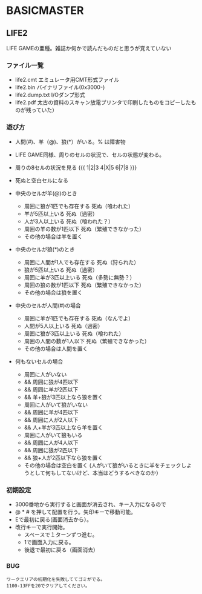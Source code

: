 # BASICMASTER

## LIFE2

LIFE GAMEの亜種。雑誌か何かで読んだものだと思うが覚えていない

### ファイル一覧

- life2.cmt		エミュレータ用CMT形式ファイル
- life2.bin		バイナリファイル(0x3000-)
- life2.dump.txt	I/Oダンプ形式
- life2.pdf		太古の資料のスキャン放電プリンタで印刷したものをコピーしたものが残っていた）

### 遊び方

- 人間(#)、羊（@)、狼(\*）がいる。% は障害物
- LIFE GAME同様、周りのセルの状況で、セルの状態が変わる。

- 周りの8セルの状況を見る
{{{
1|2|3
4|X|5
6|7|8
}}}

- 死ぬと空白セルになる

- 中央のセルが羊(@)のとき
	- 周囲に狼が1匹でも存在する	死ぬ（喰われた）
	- 羊が5匹以上いる				死ぬ（過密）
	- 人が3人以上いる				死ぬ（喰われた？）
	- 周囲の羊の数が1匹以下		死ぬ（繁殖できなかった）
	- その他の場合は羊を置く

- 中央のセルが狼(\*)のとき
	- 周囲に人間が1人でも存在する	死ぬ（狩られた）
	- 狼が5匹以上いる				死ぬ（過密）
	- 周囲に羊が3匹以上いる		死ぬ（多勢に無勢？）
	- 周囲の狼の数が1匹以下		死ぬ（繁殖できなかった）
	- その他の場合は狼を置く

- 中央のセルが人間(#)の場合
	- 周囲に羊が1匹でも存在する	死ぬ（なんでよ）
	- 人間が5人以上いる			死ぬ（過密）
	- 周囲に狼が3匹以上いる		死ぬ（喰われた）
	- 周囲の人間の数が1人以下		死ぬ（繁殖できなかった）
	- その他の場合は人間を置く

- 何もないセルの場合
	- 周囲に人がいない
	- &&	周囲に狼が4匹以下
	- &&	周囲に羊が2匹以下
	- &&	羊+狼が3匹以上なら狼を置く
	- 周囲に人がいて狼がいない
	- &&	周囲に羊が4匹以下
	- &&	周囲に人が2人以下
	- &&	人+羊が3匹以上なら羊を置く
	- 周囲に人がいて狼もいる
	- &&	周囲に人が4人以下
	- &&	周囲に狼が2匹以下
	- &&	狼+人が2匹以下なら狼を置く
	- その他の場合は空白を置く
(人がいて狼がいるときに羊をチェックしようとして何もしてないけど、本当はどうするべきなのか）

### 初期設定

- 3000番地から実行すると画面が消去され、キー入力になるので
- @ * # を押して配置を行う。矢印キーで移動可能。
- Eで最初に戻る(画面消去から）。
- 改行キーで実行開始。
	- スペースで１ターンずつ進む。
	- 1で画面入力に戻る。
	- 後退で最初に戻る（画面消去）

### BUG
	ワークエリアの初期化を失敗しててゴミがでる。
	1100-13FFを20でクリアしてください。
